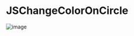 # JSChangeColorOnCircle
![image](https://user-images.githubusercontent.com/50366078/230949081-abcd5343-21d2-4480-b2c4-49108c9cb7a1.png)
